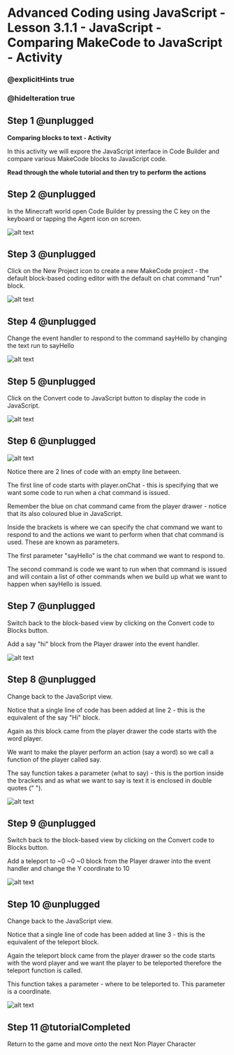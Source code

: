 # Advanced Coding using JavaScript - Lesson 3.1.1 - JavaScript - Comparing MakeCode to JavaScript - Activity

### @explicitHints true
### @hideIteration true

## Step 1 @unplugged
**Comparing blocks to text - Activity**

In this activity we will expore the JavaScript interface in Code Builder and compare various MakeCode blocks to JavaScript code.

**Read through the whole tutorial and then try to perform the actions**

## Step 2 @unplugged
In the Minecraft world open Code Builder by pressing the C key on the keyboard or tapping the Agent icon on screen.

![alt text](https://advancedjs.codingcredentials.com/Lesson3/3.1.1/images/1.jpg?raw=true "Code builder")

## Step 3 @unplugged
Click on the New Project icon to create a new MakeCode project - the default block-based coding editor with the default on chat command "run" block.

![alt text](https://advancedjs.codingcredentials.com/Lesson3/3.1.1/images/2.jpg?raw=true "Code builder")

## Step 4 @unplugged
Change the event handler to respond to the command sayHello by changing the text run to sayHello

![alt text](https://advancedjs.codingcredentials.com/Lesson3/3.1.1/images/3.jpg?raw=true "Code builder")

## Step 5 @unplugged
Click on the Convert code to JavaScript button to display the code in JavaScript.

![alt text](https://advancedjs.codingcredentials.com/Lesson3/3.1.1/images/4.jpg?raw=true "Code builder")

## Step 6 @unplugged
![alt text](https://advancedjs.codingcredentials.com/Lesson3/3.1.1/images/4.jpg?raw=true "Code builder")

Notice there are 2 lines of code with an empty line between.

The first line of code starts with player.onChat - this is specifying that we want some code to run when a chat command is issued.

Remember the blue on chat command came from the player drawer - notice that its also coloured blue in JavaScript.

Inside the brackets is where we can specify the chat command we want to respond to and the actions we want to perform when that chat command is used. These are known as parameters.

The first parameter "sayHello" is the chat command we want to respond to.

The second command is code we want to run when that command is issued and will contain a list of other commands when we build up what we want to happen when sayHello is issued.

## Step 7 @unplugged
Switch back to the block-based view by clicking on the Convert code to Blocks button. 

Add a say "hi" block from the Player drawer into the event handler.

![alt text](https://advancedjs.codingcredentials.com/Lesson3/3.1.1/images/5.jpg?raw=true "Code builder")

## Step 8 @unplugged
Change back to the JavaScript view.

Notice that a single line of code has been added at line 2 - this is the equivalent of the say "Hi" block.

Again as this block came from the player drawer the code starts with the word player.

We want to make the player perform an action (say a word) so we call a function of the player called say.

The say function takes a parameter (what to say) - this is the portion inside the brackets and as what we want to say is text it is enclosed in double quotes (" ").

![alt text](https://advancedjs.codingcredentials.com/Lesson3/3.1.1/images/6.jpg?raw=true "Code builder")

## Step 9 @unplugged
Switch back to the block-based view by clicking on the Convert code to Blocks button.

Add a teleport to ~0 ~0 ~0 block from the Player drawer into the event handler and change the Y coordinate to 10

![alt text](https://advancedjs.codingcredentials.com/Lesson3/3.1.1/images/7.jpg?raw=true "Code builder")

## Step 10 @unplugged
Change back to the JavaScript view.

Notice that a single line of code has been added at line 3 - this is the equivalent of the teleport block.

Again the teleport block came from the player drawer so the code starts with the word player and we want the player to be teleported therefore the teleport function is called.

This function takes a parameter - where to be teleported to. This parameter is a coordinate.

![alt text](https://advancedjs.codingcredentials.com/Lesson3/3.1.1/images/8.jpg?raw=true "Code builder")

## Step 11 @tutorialCompleted
Return to the game and move onto the next Non Player Character